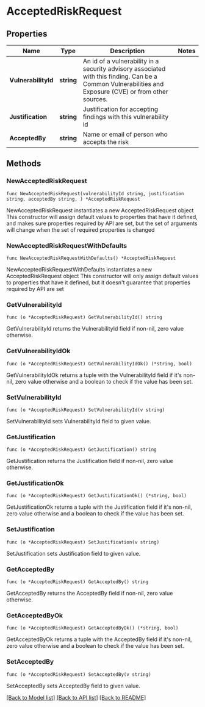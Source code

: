 # AcceptedRiskRequest

## Properties

Name | Type | Description | Notes
------------ | ------------- | ------------- | -------------
**VulnerabilityId** | **string** | An id of a vulnerability in a security advisory associated with this finding. Can be a Common Vulnerabilities and Exposure (CVE) or from other sources. | 
**Justification** | **string** | Justification for accepting findings with this vulnerability id | 
**AcceptedBy** | **string** | Name or email of person who accepts the risk | 

## Methods

### NewAcceptedRiskRequest

`func NewAcceptedRiskRequest(vulnerabilityId string, justification string, acceptedBy string, ) *AcceptedRiskRequest`

NewAcceptedRiskRequest instantiates a new AcceptedRiskRequest object
This constructor will assign default values to properties that have it defined,
and makes sure properties required by API are set, but the set of arguments
will change when the set of required properties is changed

### NewAcceptedRiskRequestWithDefaults

`func NewAcceptedRiskRequestWithDefaults() *AcceptedRiskRequest`

NewAcceptedRiskRequestWithDefaults instantiates a new AcceptedRiskRequest object
This constructor will only assign default values to properties that have it defined,
but it doesn't guarantee that properties required by API are set

### GetVulnerabilityId

`func (o *AcceptedRiskRequest) GetVulnerabilityId() string`

GetVulnerabilityId returns the VulnerabilityId field if non-nil, zero value otherwise.

### GetVulnerabilityIdOk

`func (o *AcceptedRiskRequest) GetVulnerabilityIdOk() (*string, bool)`

GetVulnerabilityIdOk returns a tuple with the VulnerabilityId field if it's non-nil, zero value otherwise
and a boolean to check if the value has been set.

### SetVulnerabilityId

`func (o *AcceptedRiskRequest) SetVulnerabilityId(v string)`

SetVulnerabilityId sets VulnerabilityId field to given value.


### GetJustification

`func (o *AcceptedRiskRequest) GetJustification() string`

GetJustification returns the Justification field if non-nil, zero value otherwise.

### GetJustificationOk

`func (o *AcceptedRiskRequest) GetJustificationOk() (*string, bool)`

GetJustificationOk returns a tuple with the Justification field if it's non-nil, zero value otherwise
and a boolean to check if the value has been set.

### SetJustification

`func (o *AcceptedRiskRequest) SetJustification(v string)`

SetJustification sets Justification field to given value.


### GetAcceptedBy

`func (o *AcceptedRiskRequest) GetAcceptedBy() string`

GetAcceptedBy returns the AcceptedBy field if non-nil, zero value otherwise.

### GetAcceptedByOk

`func (o *AcceptedRiskRequest) GetAcceptedByOk() (*string, bool)`

GetAcceptedByOk returns a tuple with the AcceptedBy field if it's non-nil, zero value otherwise
and a boolean to check if the value has been set.

### SetAcceptedBy

`func (o *AcceptedRiskRequest) SetAcceptedBy(v string)`

SetAcceptedBy sets AcceptedBy field to given value.



[[Back to Model list]](../README.md#documentation-for-models) [[Back to API list]](../README.md#documentation-for-api-endpoints) [[Back to README]](../README.md)



